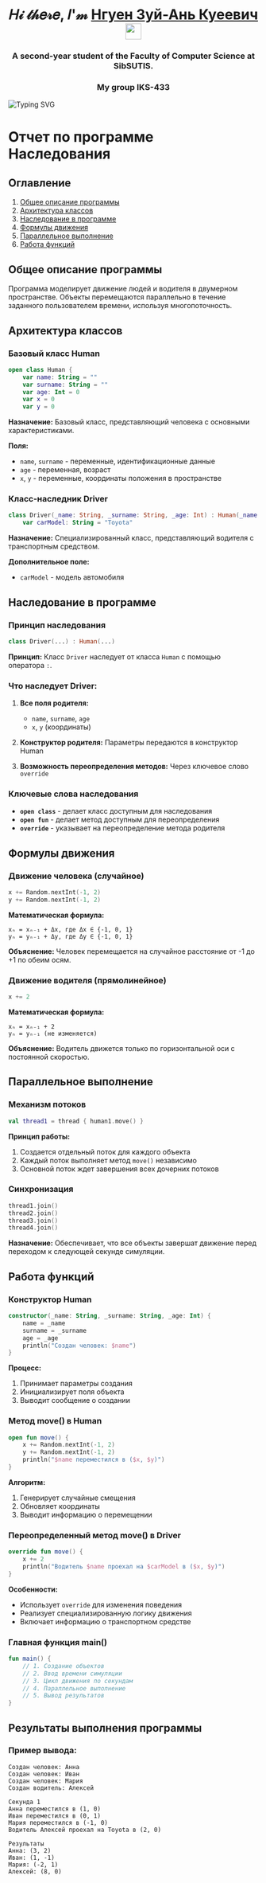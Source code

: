 ﻿<h1 align="center">𝐻𝒾 𝓉𝒽𝑒𝓇𝑒, 𝐼'𝓂 <a href="https://t.me/Cocosik1558" target="_blank">Нгуен Зуй-Ань Куеевич</a> 
<img src="https://github.com/blackcater/blackcater/raw/main/images/Hi.gif" height="32"/></h1>
<h3 align="center">A second-year student of the Faculty of Computer Science at SibSUTIS.</h3>
<h3 align="center">My group IKS-433</h3>
<img src="https://readme-typing-svg.demolab.com?font=Fira+Code&pause=1000&width=435&lines=We+are+making+the+future+better." alt="Typing SVG" />

# Отчет по программе Наследования

## Оглавление
1. [Общее описание программы](#общее-описание-программы)
2. [Архитектура классов](#архитектура-классов)
3. [Наследование в программе](#наследование-в-программе)
4. [Формулы движения](#формулы-движения)
5. [Параллельное выполнение](#параллельное-выполнение)
6. [Работа функций](#работа-функций)

## Общее описание программы

Программа моделирует движение людей и водителя в двумерном пространстве. Объекты перемещаются параллельно в течение заданного пользователем времени, используя многопоточность.

## Архитектура классов

### Базовый класс Human

```kotlin
open class Human {
    var name: String = ""
    var surname: String = ""
    var age: Int = 0
    var x = 0
    var y = 0
```

**Назначение:** Базовый класс, представляющий человека с основными характеристиками.

**Поля:**
- `name`, `surname` - переменные, идентификационные данные
- `age` - переменная, возраст
- `x`, `y` - переменные, координаты положения в пространстве

### Класс-наследник Driver

```kotlin
class Driver(_name: String, _surname: String, _age: Int) : Human(_name, _surname, _age) {
    var carModel: String = "Toyota"
```

**Назначение:** Специализированный класс, представляющий водителя с транспортным средством.

**Дополнительное поле:**
- `carModel` - модель автомобиля

## Наследование в программе

### Принцип наследования

```kotlin
class Driver(...) : Human(...)
```

**Принцип:** Класс `Driver` наследует от класса `Human` с помощью оператора `:`.

### Что наследует Driver:

1. **Все поля родителя:**
   - `name`, `surname`, `age`
   - `x`, `y` (координаты)

2. **Конструктор родителя:** Параметры передаются в конструктор Human

3. **Возможность переопределения методов:** Через ключевое слово `override`

### Ключевые слова наследования

- **`open class`** - делает класс доступным для наследования
- **`open fun`** - делает метод доступным для переопределения  
- **`override`** - указывает на переопределение метода родителя

## Формулы движения

### Движение человека (случайное)

```kotlin
x += Random.nextInt(-1, 2)
y += Random.nextInt(-1, 2)
```

**Математическая формула:**
```
xₙ = xₙ₋₁ + Δx, где Δx ∈ {-1, 0, 1}
yₙ = yₙ₋₁ + Δy, где Δy ∈ {-1, 0, 1}
```

**Объяснение:** Человек перемещается на случайное расстояние от -1 до +1 по обеим осям.

### Движение водителя (прямолинейное)

```kotlin
x += 2
```

**Математическая формула:**
```
xₙ = xₙ₋₁ + 2
yₙ = yₙ₋₁ (не изменяется)
```

**Объяснение:** Водитель движется только по горизонтальной оси с постоянной скоростью.

## Параллельное выполнение

### Механизм потоков

```kotlin
val thread1 = thread { human1.move() }
```

**Принцип работы:**
1. Создается отдельный поток для каждого объекта
2. Каждый поток выполняет метод `move()` независимо
3. Основной поток ждет завершения всех дочерних потоков

### Синхронизация

```kotlin
thread1.join()
thread2.join()
thread3.join()
thread4.join()
```

**Назначение:** Обеспечивает, что все объекты завершат движение перед переходом к следующей секунде симуляции.

## Работа функций

### Конструктор Human

```kotlin
constructor(_name: String, _surname: String, _age: Int) {
    name = _name
    surname = _surname
    age = _age
    println("Создан человек: $name")
}
```

**Процесс:**
1. Принимает параметры создания
2. Инициализирует поля объекта
3. Выводит сообщение о создании

### Метод move() в Human

```kotlin
open fun move() {
    x += Random.nextInt(-1, 2)
    y += Random.nextInt(-1, 2)
    println("$name переместился в ($x, $y)")
}
```

**Алгоритм:**
1. Генерирует случайные смещения
2. Обновляет координаты
3. Выводит информацию о перемещении

### Переопределенный метод move() в Driver

```kotlin
override fun move() {
    x += 2
    println("Водитель $name проехал на $carModel в ($x, $y)")
}
```

**Особенности:**
- Использует `override` для изменения поведения
- Реализует специализированную логику движения
- Включает информацию о транспортном средстве

### Главная функция main()

```kotlin
fun main() {
    // 1. Создание объектов
    // 2. Ввод времени симуляции
    // 3. Цикл движения по секундам
    // 4. Параллельное выполнение
    // 5. Вывод результатов
}
```


## Результаты выполнения программы

### Пример вывода:
```
Создан человек: Анна
Создан человек: Иван  
Создан человек: Мария
Создан водитель: Алексей

Секунда 1
Анна переместился в (1, 0)
Иван переместился в (0, 1)
Мария переместился в (-1, 0)
Водитель Алексей проехал на Toyota в (2, 0)

Результаты
Анна: (3, 2)
Иван: (1, -1) 
Мария: (-2, 1)
Алексей: (8, 0)
```
